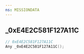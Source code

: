 ```yaml
---
ns: MISSIONDATA
---
```

## _0xE4E2C581F127A11C

```c
// 0xE4E2C581F127A11C
Any _0xE4E2C581F127A11C();
```

